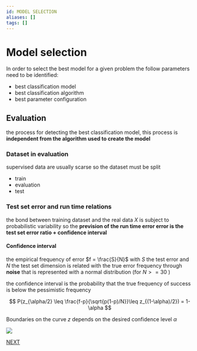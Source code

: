```yaml
---
id: MODEL SELECTION
aliases: []
tags: []
---
```


# Model selection

In order to select the best model for a given problem the follow parameters need to be identified:

- best classification model
- best classification algorithm
- best parameter configuration

## Evaluation

the process for detecting the best classification model, this process is **independent from the algorithm used to create the model**

### Dataset in evaluation

supervised data are usually scarse so the dataset must be split

- train
- evaluation
- test

### Test set error and run time relations

the bond between training dataset and the real data $X$ is subject to probabilistic variability so the  **prevision of the run time error error is the test set error ratio + confidence interval**

#### Confidence interval

the empirical frequency of error $f = \frac{S}{N}$ with $S$ the test error and $N$ the test set dimension is related with the true error frequency through **noise** that is represented with a normal distribution (for $N >= 30$ )

the confidence interval is the probability that the true frequency of success is below the pessimistic frequency

$$
P(z_{\alpha/2} \leq \frac{f-p}{\sqrt{p(1-p)/N}}\leq z_{(1-\alpha)/2}) = 1- \alpha
$$

Boundaries on the curve $z$ depends on the desired confidence level $\alpha$

![](datamining/Pasted_image_20231230173630.png)

[NEXT](pages/datamining/classification/classification.md)
